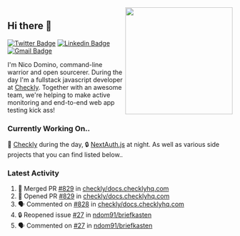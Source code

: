 <img align="right" src="https://user-images.githubusercontent.com/7415984/172472491-91b16eac-fa22-4ecf-92df-d687139fd1f9.gif" width="240" />

## Hi there 👋

[![Twitter Badge](https://img.shields.io/badge/-@ndom91-1ca0f1?style=flat-square&labelColor=1ca0f1&logo=twitter&logoColor=white&link=https://twitter.com/ndom91)](https://twitter.com/ndom91) [![Linkedin Badge](https://img.shields.io/badge/-ndom91-blue?style=flat-square&logo=Linkedin&logoColor=white&link=https://www.linkedin.com/in/ndom91/)](https://www.linkedin.com/in/ndom91/) [![Gmail Badge](https://img.shields.io/badge/-yo@ndo.dev-c14438?style=flat-square&logo=mail.ru&logoColor=white&link=mailto:yo@ndo.dev)](mailto:yo@ndo.dev)

I'm Nico Domino, command-line warrior and open sourcerer. During the day I'm a fullstack javascript developer at [Checkly](https://checklyhq.com). Together with an awesome team, we're helping to make active monitoring and end-to-end web app testing kick ass!

### Currently Working On..

🦝 [Checkly](https://checklyhq.com) during the day, 🔒 [NextAuth.js](https://github.com/nextauthjs/next-auth) at night. As well as various side projects that you can find listed below..

<!--START_SECTION_PROFILE_VIEWS:readme-info-->
<!--END_SECTION_PROFILE_VIEWS:readme-info-->

<!--START_SECTION_DAILY_COMMIT:readme-info-->
<!--END_SECTION_DAILY_COMMIT:readme-info-->

<!--START_SECTION_WEEKLY_COMMIT:readme-info-->
<!--END_SECTION_WEEKLY_COMMIT:readme-info-->

### Latest Activity

<!--START_SECTION:activity-->
1. 🎉 Merged PR [#829](https://github.com/checkly/docs.checklyhq.com/pull/829) in [checkly/docs.checklyhq.com](https://github.com/checkly/docs.checklyhq.com)
2. 💪 Opened PR [#829](https://github.com/checkly/docs.checklyhq.com/pull/829) in [checkly/docs.checklyhq.com](https://github.com/checkly/docs.checklyhq.com)
3. 🗣 Commented on [#828](https://github.com/checkly/docs.checklyhq.com/issues/828) in [checkly/docs.checklyhq.com](https://github.com/checkly/docs.checklyhq.com)
4. 🔒 Reopened issue [#27](https://github.com/ndom91/briefkasten/issues/27) in [ndom91/briefkasten](https://github.com/ndom91/briefkasten)
5. 🗣 Commented on [#27](https://github.com/ndom91/briefkasten/issues/27) in [ndom91/briefkasten](https://github.com/ndom91/briefkasten)
<!--END_SECTION:activity-->
